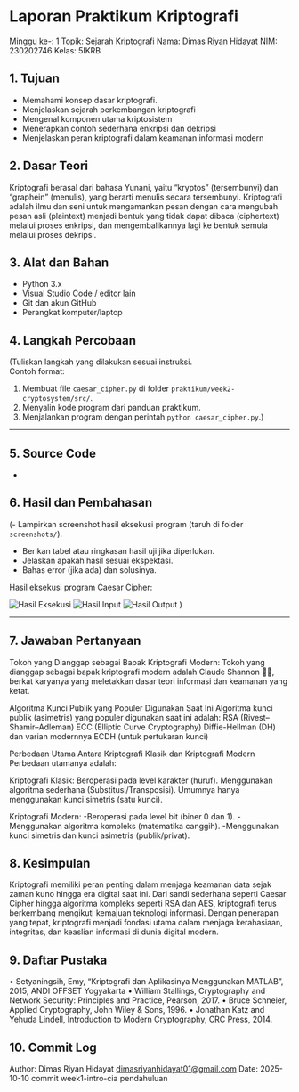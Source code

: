 # Laporan Praktikum Kriptografi
Minggu ke-: 1
Topik: Sejarah Kriptografi
Nama: Dimas Riyan Hidayat 
NIM: 230202746
Kelas: 5IKRB

## 1. Tujuan
- Memahami konsep dasar kriptografi.
- Menjelaskan sejarah perkembangan kriptografi
- Mengenal komponen utama kriptosistem
- Menerapkan contoh sederhana enkripsi dan dekripsi
- Menjelaskan peran kriptografi dalam keamanan informasi modern

## 2. Dasar Teori
Kriptografi berasal dari bahasa Yunani, yaitu “kryptos” (tersembunyi) dan “graphein” (menulis), yang berarti menulis secara tersembunyi.
Kriptografi adalah ilmu dan seni untuk mengamankan pesan dengan cara mengubah pesan asli (plaintext) menjadi bentuk yang tidak dapat dibaca (ciphertext) melalui proses enkripsi, dan mengembalikannya lagi ke bentuk semula melalui proses dekripsi.

## 3. Alat dan Bahan
- Python 3.x  
- Visual Studio Code / editor lain  
- Git dan akun GitHub  
-   Perangkat komputer/laptop

  
## 4. Langkah Percobaan
(Tuliskan langkah yang dilakukan sesuai instruksi.  
Contoh format:
1. Membuat file `caesar_cipher.py` di folder `praktikum/week2-cryptosystem/src/`.
2. Menyalin kode program dari panduan praktikum.
3. Menjalankan program dengan perintah `python caesar_cipher.py`.)

---

## 5. Source Code
-

## 6. Hasil dan Pembahasan
(- Lampirkan screenshot hasil eksekusi program (taruh di folder `screenshots/`).  
- Berikan tabel atau ringkasan hasil uji jika diperlukan.  
- Jelaskan apakah hasil sesuai ekspektasi.  
- Bahas error (jika ada) dan solusinya. 

Hasil eksekusi program Caesar Cipher:

![Hasil Eksekusi](screenshots/output.png)
![Hasil Input](screenshots/input.png)
![Hasil Output](screenshots/output.png)
)

---

## 7. Jawaban Pertanyaan
Tokoh yang Dianggap sebagai Bapak Kriptografi Modern:
Tokoh yang dianggap sebagai bapak kriptografi modern adalah Claude Shannon 👨‍💻, berkat karyanya yang meletakkan dasar teori informasi dan keamanan yang ketat.

Algoritma Kunci Publik yang Populer Digunakan Saat Ini
Algoritma kunci publik (asimetris) yang populer digunakan saat ini adalah:
RSA (Rivest–Shamir–Adleman)
ECC (Elliptic Curve Cryptography)
Diffie-Hellman (DH) dan varian modernnya ECDH (untuk pertukaran kunci)

Perbedaan Utama Antara Kriptografi Klasik dan Kriptografi Modern
Perbedaan utamanya adalah:

Kriptografi Klasik:
Beroperasi pada level karakter (huruf).	
Menggunakan algoritma sederhana (Substitusi/Transposisi).
Umumnya hanya menggunakan kunci simetris (satu kunci).

Kriptografi Modern:
-Beroperasi pada level bit (biner 0 dan 1).
-Menggunakan algoritma kompleks (matematika canggih).
-Menggunakan kunci simetris dan kunci asimetris (publik/privat).
## 8. Kesimpulan
Kriptografi memiliki peran penting dalam menjaga keamanan data sejak zaman kuno hingga era digital saat ini.
Dari sandi sederhana seperti Caesar Cipher hingga algoritma kompleks seperti RSA dan AES, kriptografi terus berkembang mengikuti kemajuan teknologi informasi.
Dengan penerapan yang tepat, kriptografi menjadi fondasi utama dalam menjaga kerahasiaan, integritas, dan keaslian informasi di dunia digital modern.

## 9. Daftar Pustaka
• Setyaningsih, Emy, “Kriptografi dan Aplikasinya Menggunakan MATLAB”, 2015, ANDI OFFSET
Yogyakarta
• William Stallings, Cryptography and Network Security: Principles and Practice, Pearson, 2017. 
• Bruce Schneier, Applied Cryptography, John Wiley & Sons, 1996. 
• Jonathan Katz and Yehuda Lindell, Introduction to Modern Cryptography, CRC Press, 2014.

## 10. Commit Log
Author: Dimas Riyan Hidayat <dimasriyanhidayat01@gmail.com>
Date:   2025-10-10
  commit week1-intro-cia pendahuluan
